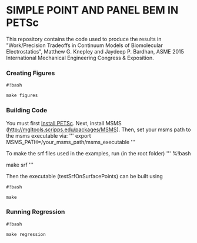 # SIMPLE POINT AND PANEL BEM IN PETSc #

This repository contains the code used to produce the results in "Work/Precision Tradeoffs in Continuum Models of Biomolecular Electrostatics", Matthew G. Knepley and Jaydeep P. Bardhan, ASME 2015 International Mechanical Engineering Congress & Exposition.

### Creating Figures ###

```
#!bash

make figures
```

### Building Code ###

You must first [Install PETSc](http://www.mcs.anl.gov/petsc/documentation/installation.html).
Next, install MSMS (http://mgltools.scripps.edu/packages/MSMS).
Then, set your msms path to the msms executable via:
'''
export MSMS_PATH=/your_msms_path/msms_executable
'''

To make the srf files used in the examples, run (in the root folder)
'''
%!bash

make srf
'''

Then the executable (testSrfOnSurfacePoints) can be built using
```
#!bash

make
```

### Running Regression ###

```
#!bash

make regression
```